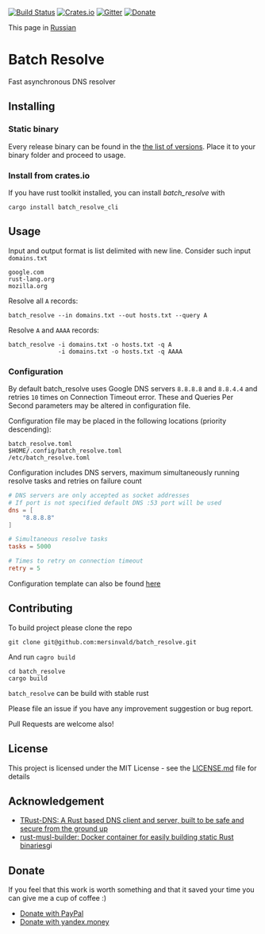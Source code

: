 [![Build Status](https://travis-ci.org/mersinvald/batch_resolve.svg?branch=master)](https://travis-ci.org/mersinvald/batch_resolve)
[![Crates.io](https://img.shields.io/crates/v/batch_resolve_cli.svg)](https://crates.io/crates/batch_resolve_cli)
[![Gitter](https://img.shields.io/badge/GITTER-join%20chat-green.svg)](https://gitter.im/batch_resolve/Lobby?utm_source=share-link&utm_medium=link&utm_campaign=share-link)
[![Donate](https://img.shields.io/badge/Donate-PayPal-green.svg)](https://www.paypal.me/mersinvald)

This page in [Russian](README_RUS.md)

# Batch Resolve

Fast asynchronous DNS resolver

## Installing
### Static binary
Every release binary can be found in the [the list of versions](https://github.com/mersinvald/batch_resolve/tags). Place it to your binary folder and proceed to usage.


### Install from crates.io
If you have rust toolkit installed, you can install *batch_resolve* with
```
cargo install batch_resolve_cli
```

## Usage

Input and output format is list delimited with new line.
Consider such input `domains.txt`
```
google.com
rust-lang.org
mozilla.org
```

Resolve all `A` records:
```
batch_resolve --in domains.txt --out hosts.txt --query A
```

Resolve `A` and `AAAA` records:
```
batch_resolve -i domains.txt -o hosts.txt -q A
              -i domains.txt -o hosts.txt -q AAAA  
```

### Configuration
By default batch_resolve uses Google DNS servers `8.8.8.8` and `8.8.4.4` and retries `10` times on Connection Timeout error.
These and Queries Per Second parameters may be altered in configuration file.

Configuration file may be placed in the following locations (priority descending):
```
batch_resolve.toml
$HOME/.config/batch_resolve.toml
/etc/batch_resolve.toml
```

Configuration includes DNS servers, maximum simultaneously running resolve tasks and retries on failure count
```toml
# DNS servers are only accepted as socket addresses
# If port is not specified default DNS :53 port will be used
dns = [
    "8.8.8.8"
]

# Simultaneous resolve tasks
tasks = 5000

# Times to retry on connection timeout
retry = 5
```

Configuration template can also be found [here](batch_resolve.toml)

## Contributing

To build project please clone the repo
```
git clone git@github.com:mersinvald/batch_resolve.git
```
And run `cagro build`
```
cd batch_resolve
cargo build
```
`batch_resolve` can be build with stable rust

Please file an issue if you have any improvement suggestion or bug report.

Pull Requests are welcome also!

## License

This project is licensed under the MIT License - see the [LICENSE.md](LICENSE.md) file for details

## Acknowledgement
* [TRust-DNS: A Rust based DNS client and server, built to be safe and secure from the ground up](https://github.com/bluejekyll/trust-dns)
* [rust-musl-builder: Docker container for easily building static Rust binaries](https://github.com/emk/rust-musl-builder)gi

## Donate

If you feel that this work is worth something and that it saved your time you can give me a cup of coffee :)

* [Donate with PayPal](https://www.paypal.me/mersinvald)
* [Donate with yandex.money](http://yasobe.ru/na/batch_resolve_coffee)